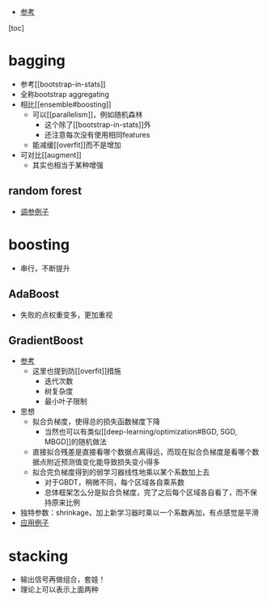 - [参考](https://zhuanlan.zhihu.com/p/27689464)

[toc]
# bagging
- 参考[[bootstrap-in-stats]]
- 全称bootstrap aggregating
- 相比[[ensemble#boosting]]
  - 可以[[parallelism]]，例如随机森林
    - 这个除了[[bootstrap-in-stats]]外
    - 还注意每次没有使用相同features
  - 能减缓[[overfit]]而不是增加
- 可对比[[augment]]
  - 其实也相当于某种增强
## random forest
- [调参例子](https://zhuanlan.zhihu.com/p/126288078)
# boosting
- 串行，不断提升
## AdaBoost
- 失败的点权重变多，更加重视
## GradientBoost
- [参考](https://zhuanlan.zhihu.com/p/26327929)
  - 这里也提到防[[overfit]]措施
    - 迭代次数
    - 树复杂度
    - 最小叶子限制
- 思想
  - 拟合负梯度，使得总的损失函数梯度下降
    - 当然也可以有类似[[deep-learning/optimization#BGD, SGD, MBGD]]的随机做法
  - 直接拟合残差是直接看哪个数据点离得远，而现在拟合负梯度是看哪个数据点附近预测值变化能导致损失变小得多
  - 拟合完负梯度得到的弱学习器线性地乘以某个系数加上去
    - 对于GBDT，稍微不同，每个区域各自乘系数
    - 总体框架怎么分是拟合负梯度，完了之后每个区域各自看了，而不保持原来比例
- 独特参数：shrinkage，加上新学习器时乘以一个系数再加，有点感觉是平滑
- [应用例子](https://blog.csdn.net/RuDing/article/details/78332192)
# stacking
- 输出信号再做组合，套娃！
- 理论上可以表示上面两种